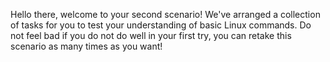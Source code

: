 Hello there, welcome to your second scenario!
We've arranged a collection of tasks for you to test your understanding of basic Linux commands.
Do not feel bad if you do not do well in your first try, you can retake this scenario as many times as you want!